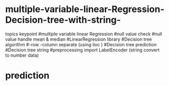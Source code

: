 # multiple-variable-linear-Regression-Decision-tree-with-string-
topics keypoint 
#multiple variable linear Regression
#null value check 
#null value handle mean & median
#LinearRegression library
#Decision tree algorithm
#-row -column separate (using iloc )
#Decision tree prediction
#Decision tree string
#preprocessing import LabelEncoder (string convert to number data)
# prediction 
